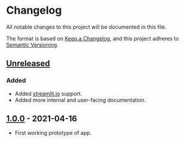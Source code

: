 # Changelog

All notable changes to this project will be documented in this file.

The format is based on [Keep a Changelog](https://keepachangelog.com/en/1.0.0/),
and this project adheres to [Semantic Versioning](https://semver.org/spec/v2.0.0.html).

<!--
Given a version number MAJOR.MINOR.PATCH, increment the:

* MAJOR version when you make incompatible API changes,
* MINOR version when you add functionality in a backwards compatible manner, and
* PATCH version when you make backwards compatible bug fixes.
-->

## [Unreleased]

### Added

- Added [streamlit.io](https://streamlit.io/) support.
- Added more internal and user-facing documentation.

<!--

### Changed

### Fixed

### Removed

-->

## [1.0.0] - 2021-04-16

- First working prototype of app.

<!--
[1.1.0]: https://github.com/proinsias/whoareyou/compare/v1.0.0...v1.1.0
-->

[1.0.0]: https://github.com/proinsias/whoareyou/releases/tag/v1.0.0
[unreleased]: https://github.com/proinsias/whoareyou/compare/v1.0.0...HEAD
